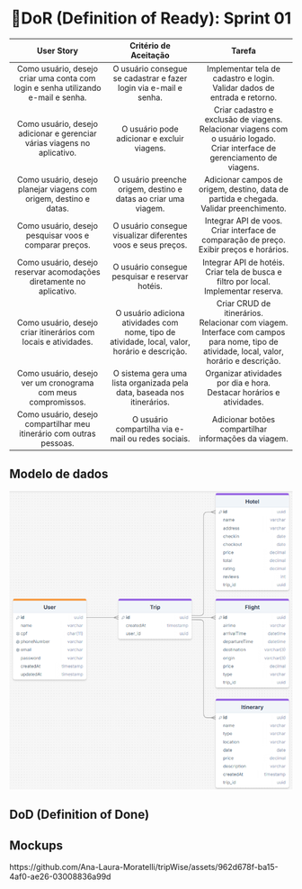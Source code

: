 <h1 style="text-align: center;">📌DoR (Definition of Ready): Sprint 01</h1>

<table>
  <thead>
    <tr align="center">
      <th>User Story</th>
      <th>Critério de Aceitação</th>
      <th>Tarefa</th>
    </tr>
  </thead>
  <tbody>
    <tr align="center">
      <td>Como usuário, desejo criar uma conta com login e senha utilizando e-mail e senha.</td>
      <td>O usuário consegue se cadastrar e fazer login via e-mail e senha.</td>
      <td>Implementar tela de cadastro e login.<br>Validar dados de entrada e retorno.</td>
    </tr>
    <tr align="center">
      <td>Como usuário, desejo adicionar e gerenciar várias viagens no aplicativo.</td>
      <td>O usuário pode adicionar e excluir viagens.</td>
      <td>Criar cadastro e exclusão de viagens.<br>Relacionar viagens com o usuário logado.<br>Criar interface de gerenciamento de viagens.</td>
    </tr>
    <tr align="center">
      <td>Como usuário, desejo planejar viagens com origem, destino e datas.</td>
      <td>O usuário preenche origem, destino e datas ao criar uma viagem.</td>
      <td>Adicionar campos de origem, destino, data de partida e chegada.<br>Validar preenchimento.</td>
    </tr>
    <tr align="center">
      <td>Como usuário, desejo pesquisar voos e comparar preços.</td>
      <td>O usuário consegue visualizar diferentes voos e seus preços.</td>
      <td>Integrar API de voos.<br>Criar interface de comparação de preço.<br>Exibir preços e horários.</td>
    </tr>
    <tr align="center">
      <td>Como usuário, desejo reservar acomodações diretamente no aplicativo.</td>
      <td>O usuário consegue pesquisar e reservar hotéis.</td>
      <td>Integrar API de hotéis.<br>Criar tela de busca e filtro por local.<br>Implementar reserva.</td>
    </tr>
    <tr align="center">
      <td>Como usuário, desejo criar itinerários com locais e atividades.</td>
      <td>O usuário adiciona atividades com nome, tipo de atividade, local, valor, horário e descrição.</td>
      <td>Criar CRUD de itinerários.<br>Relacionar com viagem.<br>Interface com campos para nome, tipo de atividade, local, valor, horário e descrição.</td>
    </tr>
    <tr align="center">
      <td>Como usuário, desejo ver um cronograma com meus compromissos.</td>
      <td>O sistema gera uma lista organizada pela data, baseada nos itinerários.</td>
      <td>Organizar atividades por dia e hora.<br>Destacar horários e atividades.</td>
    </tr>
    <tr align="center">
      <td>Como usuário, desejo compartilhar meu itinerário com outras pessoas.</td>
      <td>O usuário compartilha via e-mail ou redes sociais.</td>
      <td>Adicionar botões compartilhar informações da viagem.</td>
    </tr>
  </tbody>
</table>

<h2>Modelo de dados</h2>
<img src="https://github.com/Ana-Laura-Moratelli/tripWise/blob/main/sprints/sprint01/modelo-de-dados.png">

<h2>DoD (Definition of Done)</h2>

<h2>Mockups</h2>
https://github.com/Ana-Laura-Moratelli/tripWise/assets/962d678f-ba15-4af0-ae26-03008836a99d


